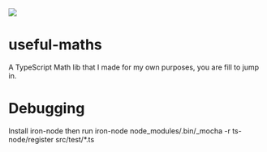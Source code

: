 <img src="https://codeship.com/projects/bf003a10-f952-0134-f751-4a92c7023a58/status?branch=master"/>

# useful-maths

A TypeScript Math lib that I made for my own purposes, you are fill to jump in.

# Debugging

Install iron-node then run
iron-node node_modules/.bin/_mocha -r ts-node/register src/test/*.ts
